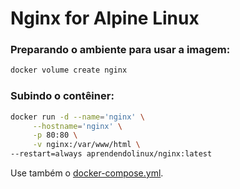 # Nginx for Alpine Linux

<h3>Preparando o ambiente para usar a imagem: </h3>

~~~bash
docker volume create nginx
~~~

<h3>Subindo o contêiner: </h3>

~~~bash
docker run -d --name='nginx' \
     --hostname='nginx' \
     -p 80:80 \
     -v nginx:/var/www/html \
--restart=always aprendendolinux/nginx:latest
~~~

Use também o [docker-compose.yml](https://github.com/AprendendoLinux/nginx/blob/main/docker-compose.yml).
